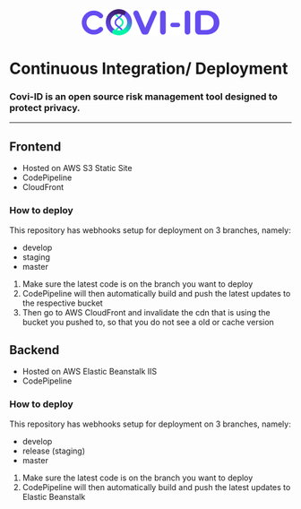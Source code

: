 <div align="center">
    <img src="./imgs/logo-dark.png">
</div>
<h1>
    Continuous Integration/ Deployment
</h1>
<h3>
    Covi-ID is an open source risk management tool designed to protect privacy.
</h3>

---
## Frontend

- Hosted on AWS S3 Static Site
- CodePipeline
- CloudFront

### How to deploy
This repository has webhooks setup for deployment on 3 branches, namely:
- develop
- staging
- master
1. Make sure the latest code is on the branch you want to deploy
2. CodePipeline will then automatically build and push the latest updates to the respective bucket
3. Then go to AWS CloudFront and invalidate the cdn that is using the bucket you pushed to, so that you do not see a old or cache version

## Backend

- Hosted on AWS Elastic Beanstalk IIS
- CodePipeline

### How to deploy
This repository has webhooks setup for deployment on 3 branches, namely:
- develop
- release (staging)
- master

1. Make sure the latest code is on the branch you want to deploy
2. CodePipeline will then automatically build and push the latest updates to Elastic Beanstalk
